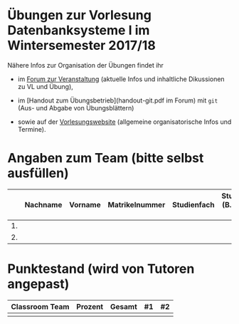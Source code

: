 # Übungen zur Vorlesung Datenbanksysteme I im Wintersemester 2017/18

Nähere Infos zur Organisation der Übungen findet ihr

- im [Forum zur Veranstaltung](https://forum-db.informatik.uni-tuebingen.de/c/ws1718-db1)
    (aktuelle Infos und inhaltliche Dikussionen zu VL und Übung),

- im [Handout zum Übungsbetrieb](handout-git.pdf im Forum) mit `git`
    (Aus- und Abgabe von Übungsblättern)

- sowie auf der [Vorlesungswebsite](http://db.inf.uni-tuebingen.de/teaching/DatenbanksystemeIWS2017-2018.html)
    (allgemeine organisatorische Infos und Termine).

# Angaben zum Team (bitte selbst ausfüllen)

|   | Nachname | Vorname | Matrikelnummer | Studienfach | Studiengang (B.Sc., M.Sc, ...) |
|---|----------|---------|----------------|-------------|--------------------------------|
| 1.|          |         |                |             |                                |
| 2.|          |         |                |             |                                |

# Punktestand (wird von Tutoren angepast)

| Classroom Team | Prozent     | Gesamt | #1   | #2   |
|----------------|-------------|--------|------|------|
|                |             |        |      |      |

